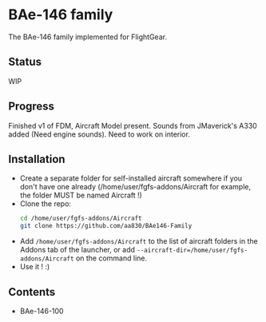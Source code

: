# BAe-146 family
The BAe-146 family implemented for FlightGear.

## Status
WIP

## Progress
Finished v1 of FDM, Aircraft Model present. Sounds from JMaverick's A330 added (Need engine sounds). Need to work on interior.


## Installation
* Create a separate folder for self-installed aircraft somewhere if you don't have one already
  (/home/user/fgfs-addons/Aircraft for example, the folder MUST be named Aircraft !)
* Clone the repo:
  ```sh
  cd /home/user/fgfs-addons/Aircraft
  git clone https://github.com/aa830/BAe146-Family
  ```
* Add `/home/user/fgfs-addons/Aircraft` to the list of aircraft folders in the Addons tab of the launcher,
  or add `--aircraft-dir=/home/user/fgfs-addons/Aircraft` on the command line.
* Use it ! :)

## Contents
* BAe-146-100
